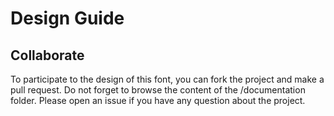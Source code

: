 # Design Guide

## Collaborate

To participate to the design of this font, you can fork the project and make a pull request.
Do not forget to browse the content of the /documentation folder.
Please open an issue if you have any question about the project.
